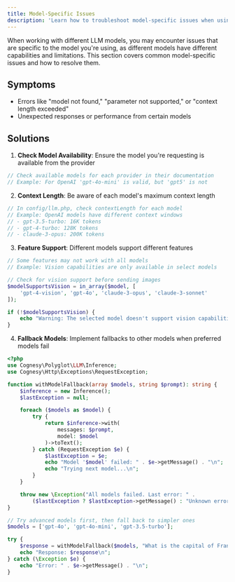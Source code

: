 ```yaml
---
title: Model-Specific Issues
description: 'Learn how to troubleshoot model-specific issues when using Polyglot.'
---
```


When working with different LLM models, you may encounter issues that are specific to the model you're using, as different models have different capabilities and limitations. This section covers common model-specific issues and how to resolve them.


## Symptoms

- Errors like "model not found," "parameter not supported," or "context length exceeded"
- Unexpected responses or performance from certain models

## Solutions

1. **Check Model Availability**: Ensure the model you're requesting is available from the provider
```php
// Check available models for each provider in their documentation
// Example: For OpenAI 'gpt-4o-mini' is valid, but 'gpt5' is not
```

2. **Context Length**: Be aware of each model's maximum context length
```php
// In config/llm.php, check contextLength for each model
// Example: OpenAI models have different context windows
// - gpt-3.5-turbo: 16K tokens
// - gpt-4-turbo: 128K tokens
// - claude-3-opus: 200K tokens
```

3. **Feature Support**: Different models support different features
```php
// Some features may not work with all models
// Example: Vision capabilities are only available in select models

// Check for vision support before sending images
$modelSupportsVision = in_array($model, [
    'gpt-4-vision', 'gpt-4o', 'claude-3-opus', 'claude-3-sonnet'
]);

if (!$modelSupportsVision) {
    echo "Warning: The selected model doesn't support vision capabilities\n";
}
```

4. **Fallback Models**: Implement fallbacks to other models when preferred models fail
```php
<?php
use Cognesy\Polyglot\LLM\Inference;
use Cognesy\Http\Exceptions\RequestException;

function withModelFallback(array $models, string $prompt): string {
    $inference = new Inference();
    $lastException = null;

    foreach ($models as $model) {
        try {
            return $inference->with(
                messages: $prompt,
                model: $model
            )->toText();
        } catch (RequestException $e) {
            $lastException = $e;
            echo "Model '$model' failed: " . $e->getMessage() . "\n";
            echo "Trying next model...\n";
        }
    }

    throw new \Exception("All models failed. Last error: " .
        ($lastException ? $lastException->getMessage() : "Unknown error"));
}

// Try advanced models first, then fall back to simpler ones
$models = ['gpt-4o', 'gpt-4o-mini', 'gpt-3.5-turbo'];

try {
    $response = withModelFallback($models, "What is the capital of France?");
    echo "Response: $response\n";
} catch (\Exception $e) {
    echo "Error: " . $e->getMessage() . "\n";
}
```
